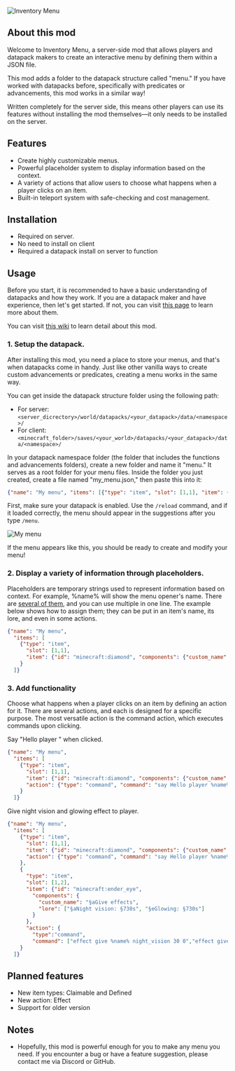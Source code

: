 ![Inventory Menu](https://cdn.modrinth.com/data/cached_images/9e0762c520df14b7803ae5d6800f72557284ee4a_0.webp)

## **About this mod**
Welcome to Inventory Menu, a server-side mod that allows players and datapack makers to create an interactive menu by defining them within a JSON file.

This mod adds a folder to the datapack structure called "menu." If you have worked with datapacks before, specifically with predicates or advancements, this mod works in a similar way!

Written completely for the server side, this means other players can use its features without installing the mod themselves—it only needs to be installed on the server.

## Features

- Create highly customizable menus.
- Powerful placeholder system to display information based on the context.
- A variety of actions that allow users to choose what happens when a player clicks on an item.
- Built-in teleport system with safe-checking and cost management.

## Installation

- Required on server.
- No need to install on client
- Required a datapack install on server to function

## Usage

Before you start, it is recommended to have a basic understanding of datapacks and how they work. If you are a datapack maker and have experience, then let's get started. If not, you can visit [this page](https://minecraft.wiki/w/Tutorial:Creating_a_data_pack) to learn more about them.

You can visit [this wiki](https://github.com/tqcuong2000/inventory-menu/wiki) to learn detail about this mod.

### 1. Setup the datapack.


After installing this mod, you need a place to store your menus, and that's when datapacks come in handy. Just like other vanilla ways to create custom advancements or predicates, creating a menu works in the same way.

You can get inside the datapack structure folder using the following path:

- For server: `<server_dicrectory>/world/datapacks/<your_datapack>/data/<namespace>/`
- For client: `<minecraft_folder>/saves/<your_world>/datapacks/<your_datapack>/data/<namespace>/`

In your datapack namespace folder (the folder that includes the functions and advancements folders), create a new folder and name it "menu." It serves as a root folder for your menu files. Inside the folder you just created, create a file named "my_menu.json," then paste this into it:

```json
{"name": "My menu", "items": [{"type": "item", "slot": [1,1], "item": {"id": "minecraft:diamond"}}]}
```
First, make sure your datapack is enabled. Use the `/reload` command, and if it loaded correctly, the menu should appear in the suggestions after you type `/menu`.

![My menu](https://cdn.modrinth.com/data/cached_images/97ec91323344188defb9c128ce6bc874017d1f1b.png)

If the menu appears like this, you should be ready to create and modify your menu!

### 2. Display a variety of information through placeholders.


Placeholders are temporary strings used to represent information based on context. For example, %name% will show the menu opener's name. There are [several of them](https://github.com/tqcuong2000/inventory-menu/wiki/Placeholders), and you can use multiple in one line. The example below shows how to assign them; they can be put in an item's name, its lore, and even in some actions.


```json
{"name": "My menu", 
  "items": [
    {"type": "item", 
      "slot": [1,1], 
      "item": {"id": "minecraft:diamond", "components": {"custom_name": "§b%name%'s diamond!"}}
    }
  ]}
```

### 3. Add functionality


Choose what happens when a player clicks on an item by defining an action for it. There are several actions, and each is designed for a specific purpose. The most versatile action is the command action, which executes commands upon clicking.

Say "Hello player <name>" when clicked.

```json
{"name": "My menu",
  "items": [
    {"type": "item",
      "slot": [1,1],
      "item": {"id": "minecraft:diamond", "components": {"custom_name": "§b%name%'s diamond!"}},
      "action": {"type": "command", "command": "say Hello player %name%"}
    }
  ]}
```
Give night vision and glowing effect to player.


```json
{"name": "My menu",
  "items": [
    {"type": "item",
      "slot": [1,1],
      "item": {"id": "minecraft:diamond", "components": {"custom_name": "§b%name%'s diamond!"}},
      "action": {"type": "command", "command": "say Hello player %name%"}
    },
    {
      "type": "item",
      "slot": [1,2],
      "item": {"id": "minecraft:ender_eye",
        "components": {
          "custom_name": "§aGive effects",
          "lore": ["§aNight vision: §730s", "§eGlowing: §730s"]
        }
      },
      "action": {
        "type":"command",
        "command": ["effect give %name% night_vision 30 0","effect give %name% glowing 30 0"]}
    }
  ]}
```
## Planned features

- New item types: Claimable and Defined
- New action: Effect
- Support for older version

## Notes

- Hopefully, this mod is powerful enough for you to make any menu you need. If you encounter a bug or have a feature suggestion, please contact me via Discord or GitHub.







